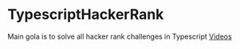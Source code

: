 # TypescriptHackerRank
Main gola is to solve all hacker rank challenges in Typescript
[Videos](https://youtube.com/playlist?list=PLbWtSW17vSe4yxPoLuO4TST96ao1vZ1ng&si=-6Lssrc4fwLZcD5A)
